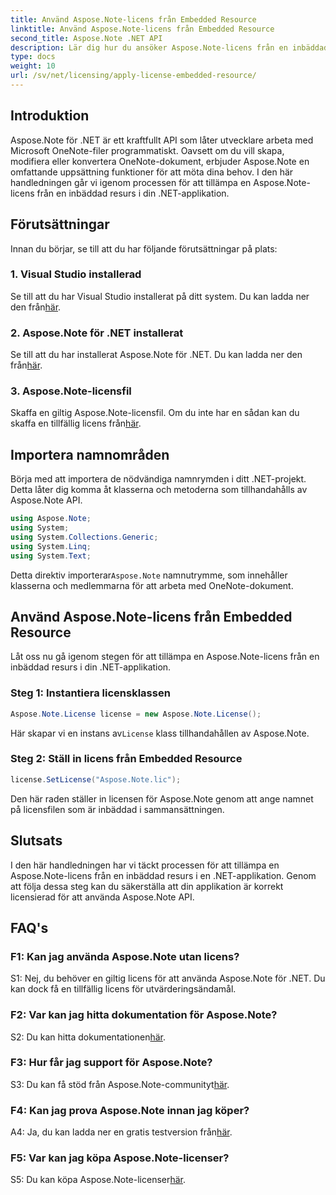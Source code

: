 ```yaml
---
title: Använd Aspose.Note-licens från Embedded Resource
linktitle: Använd Aspose.Note-licens från Embedded Resource
second_title: Aspose.Note .NET API
description: Lär dig hur du ansöker Aspose.Note-licens från en inbäddad resurs i din .NET-applikation. Följ vår steg-för-steg-guide för sömlös integration.
type: docs
weight: 10
url: /sv/net/licensing/apply-license-embedded-resource/
---
```

## Introduktion

Aspose.Note för .NET är ett kraftfullt API som låter utvecklare arbeta med Microsoft OneNote-filer programmatiskt. Oavsett om du vill skapa, modifiera eller konvertera OneNote-dokument, erbjuder Aspose.Note en omfattande uppsättning funktioner för att möta dina behov. I den här handledningen går vi igenom processen för att tillämpa en Aspose.Note-licens från en inbäddad resurs i din .NET-applikation.

## Förutsättningar

Innan du börjar, se till att du har följande förutsättningar på plats:

### 1. Visual Studio installerad

 Se till att du har Visual Studio installerat på ditt system. Du kan ladda ner den från[här](https://visualstudio.microsoft.com/).

### 2. Aspose.Note för .NET installerat

 Se till att du har installerat Aspose.Note för .NET. Du kan ladda ner den från[här](https://releases.aspose.com/note/net/).

### 3. Aspose.Note-licensfil

 Skaffa en giltig Aspose.Note-licensfil. Om du inte har en sådan kan du skaffa en tillfällig licens från[här](https://purchase.aspose.com/temporary-license/).

## Importera namnområden

Börja med att importera de nödvändiga namnrymden i ditt .NET-projekt. Detta låter dig komma åt klasserna och metoderna som tillhandahålls av Aspose.Note API.

```csharp
using Aspose.Note;
using System;
using System.Collections.Generic;
using System.Linq;
using System.Text;
```

 Detta direktiv importerar`Aspose.Note` namnutrymme, som innehåller klasserna och medlemmarna för att arbeta med OneNote-dokument.

## Använd Aspose.Note-licens från Embedded Resource

Låt oss nu gå igenom stegen för att tillämpa en Aspose.Note-licens från en inbäddad resurs i din .NET-applikation.

### Steg 1: Instantiera licensklassen

```csharp
Aspose.Note.License license = new Aspose.Note.License();
```

 Här skapar vi en instans av`License` klass tillhandahållen av Aspose.Note.

### Steg 2: Ställ in licens från Embedded Resource

```csharp
license.SetLicense("Aspose.Note.lic");
```

Den här raden ställer in licensen för Aspose.Note genom att ange namnet på licensfilen som är inbäddad i sammansättningen.

## Slutsats

I den här handledningen har vi täckt processen för att tillämpa en Aspose.Note-licens från en inbäddad resurs i en .NET-applikation. Genom att följa dessa steg kan du säkerställa att din applikation är korrekt licensierad för att använda Aspose.Note API.

## FAQ's

### F1: Kan jag använda Aspose.Note utan licens?

S1: Nej, du behöver en giltig licens för att använda Aspose.Note för .NET. Du kan dock få en tillfällig licens för utvärderingsändamål.

### F2: Var kan jag hitta dokumentation för Aspose.Note?

 S2: Du kan hitta dokumentationen[här](https://reference.aspose.com/note/net/).

### F3: Hur får jag support för Aspose.Note?

 S3: Du kan få stöd från Aspose.Note-communityt[här](https://forum.aspose.com/c/note/28).

### F4: Kan jag prova Aspose.Note innan jag köper?

 A4: Ja, du kan ladda ner en gratis testversion från[här](https://releases.aspose.com/).

### F5: Var kan jag köpa Aspose.Note-licenser?

 S5: Du kan köpa Aspose.Note-licenser[här](https://purchase.aspose.com/buy).